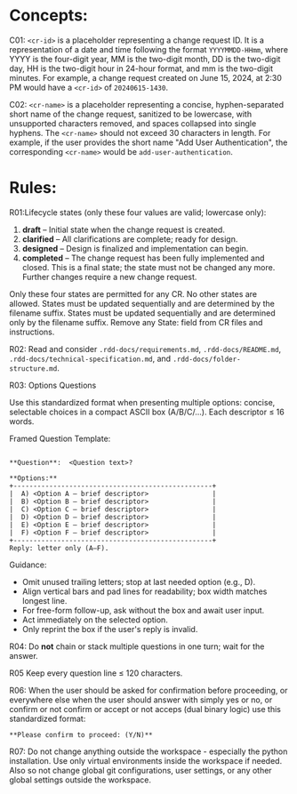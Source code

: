 # Concepts:

C01: `<cr-id>` is a placeholder representing a change request ID. It is a representation of a date and time following the format `YYYYMMDD-HHmm`, where YYYY is the four-digit year, MM is the two-digit month, DD is the two-digit day, HH is the two-digit hour in 24-hour format, and mm is the two-digit minutes. For example, a change request created on June 15, 2024, at 2:30 PM would have a `<cr-id>` of `20240615-1430`.

C02: `<cr-name>` is a placeholder representing a concise, hyphen-separated short name of the change request, sanitized to be lowercase, with unsupported characters removed, and spaces collapsed into single hyphens. The `<cr-name>` should not exceed 30 characters in length. For example, if the user provides the short name "Add User Authentication", the corresponding `<cr-name>` would be `add-user-authentication`.

# Rules:

R01:Lifecycle states (only these four values are valid; lowercase only):
1. **draft** – Initial state when the change request is created.
2. **clarified** – All clarifications are complete; ready for design.
3. **designed** – Design is finalized and implementation can begin.
4. **completed** – The change request has been fully implemented and closed. This is a final state; the state must not be changed any more. Further changes require a new change request.

Only these four states are permitted for any CR. No other states are allowed. States must be updated sequentially and are determined by the filename suffix.
States must be updated sequentially and are determined only by the filename suffix. Remove any State: field from CR files and instructions.

R02: Read and consider `.rdd-docs/requirements.md`, `.rdd-docs/README.md`, `.rdd-docs/technical-specification.md`, and `.rdd-docs/folder-structure.md`.


R03: Options Questions

Use this standardized format when presenting multiple options: concise, selectable choices in a compact ASCII box (A/B/C/...). Each descriptor ≤ 16 words.

Framed Question Template:
```

**Question**:  <Question text>?  

**Options:**
+--------------------------------------------------+
|  A) <Option A – brief descriptor>                |
|  B) <Option B – brief descriptor>                |
|  C) <Option C – brief descriptor>                |
|  D) <Option D – brief descriptor>                |
|  E) <Option E – brief descriptor>                |
|  F) <Option F – brief descriptor>                |
+--------------------------------------------------+
Reply: letter only (A–F).
```
Guidance:
- Omit unused trailing letters; stop at last needed option (e.g., D).
- Align vertical bars and pad lines for readability; box width matches longest line.
- For free-form follow-up, ask without the box and await user input.
- Act immediately on the selected option.
- Only reprint the box if the user's reply is invalid.

R04: Do **not** chain or stack multiple questions in one turn; wait for the answer.

R05  Keep every question line ≤ 120 characters.

R06: When the user should be asked for confirmation before proceeding, or everywhere else when the user should answer with simply yes or no, or confirm or not confirm or accept or not acceps (dual binary logic) use this standardized format:

```
**Please confirm to proceed: (Y/N)**
```

R07: Do not change anything outside the workspace - especially the python installation. Use only virtual environments inside the workspace if needed. Also so not change global git configurations, user settings, or any other global settings outside the workspace.

